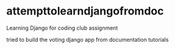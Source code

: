 # attempttolearndjangofromdoc
Learning Django for coding club assignment

tried to build the voting django app from documentation tutorials 
